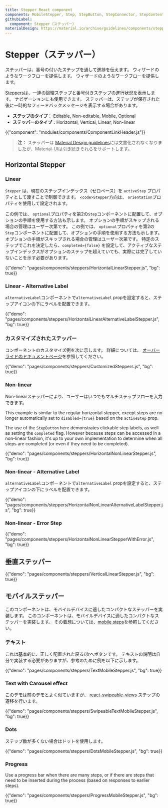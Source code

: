 ```yaml
---
title: Stepper React component
components: MobileStepper, Step, StepButton, StepConnector, StepContent, StepIcon, StepLabel, Stepper
githubLabel:
  component: Stepper（ステッパー）
materialDesign: https://material.io/archive/guidelines/components/steppers.html
---
```


# Stepper（ステッパー）

<p class="description">ステッパーは、番号の付いたステップを通して進捗を伝えます。 ウィザードのようなワークフローを提供します。 ウィザードのようなワークフローを提供します。</p>

[Steppers](https://material.io/archive/guidelines/components/steppers.html)は、一連の論理ステップと番号付きステップの進行状況を表示します。 ナビゲーションにも使用できます。 ステッパーは、ステップが保存された後に一時的なフィードバックメッセージを表示する場合があります。

- **ステップのタイプ**： Editable, Non-editable, Mobile, Optional
- **ステッパーのタイプ**：Horizontal, Vertical, Linear, Non-linear

{{"component": "modules/components/ComponentLinkHeader.js"}}

> **注：** ステッパーは [Material Design guidelines](https://material.io/)には文書化されなくなりましたが、Material-UIは引き続きそれらをサポートします。

## Horizontal Stepper

### Linear

`Stepper` は、現在のステップインデックス（ゼロベース）を `activeStep` プロパティとして渡すことで制御できます。 `<code>Stepper`方向は、 `orientation`プロパティを使用して設定されます。

この例では、 `optional`プロパティを第2の`Step`コンポーネントに配置して、オプションの手順を使用する方法も示します。 オプションの手順がスキップされる場合の管理はユーザー次第です。 この例では、 `optional`プロパティを第2の`Step`コンポーネントに配置して、オプションの手順を使用する方法も示します。 オプションの手順がスキップされる場合の管理はユーザー次第です。 特定のステップでこれを決定したら、`completed={false}` を設定して、アクティブなステップインデックスがオプションのステップを超えていても、実際には完了していないことを示す必要があります。

{{"demo": "pages/components/steppers/HorizontalLinearStepper.js", "bg": true}}

### Linear - Alternative Label

`alternativeLabel`コンポーネントで`alternativeLabel` propを設定すると、ステップアイコンの下にラベルを配置できます。

{{"demo": "pages/components/steppers/HorizontalLinearAlternativeLabelStepper.js", "bg": true}}

### カスタマイズされたステッパー

コンポーネントのカスタマイズ例を次に示します。 詳細については、 [オーバーライドのドキュメントページ](/customization/components/)を参照してください。

{{"demo": "pages/components/steppers/CustomizedSteppers.js", "bg": true}}

### Non-linear

Non-linearステッパーにより、ユーザーはいつでもマルチステップフローを入力できます。

This example is similar to the regular horizontal stepper, except steps are no longer automatically set to `disabled={true}` based on the `activeStep` prop.

The use of the `StepButton` here demonstrates clickable step labels, as well as setting the `completed` flag. However because steps can be accessed in a non-linear fashion, it's up to your own implementation to determine when all steps are completed (or even if they need to be completed).

{{"demo": "pages/components/steppers/HorizontalNonLinearStepper.js", "bg": true}}

### Non-linear - Alternative Label

`alternativeLabel`コンポーネントで`alternativeLabel` propを設定すると、ステップアイコンの下にラベルを配置できます。

{{"demo": "pages/components/steppers/HorizontalNonLinearAlternativeLabelStepper.js", "bg": true}}

### Non-linear - Error Step

{{"demo": "pages/components/steppers/HorizontalNonLinearStepperWithError.js", "bg": true}}

## 垂直ステッパー

{{"demo": "pages/components/steppers/VerticalLinearStepper.js", "bg": true}}

## モバイルステッパー

このコンポーネントは、モバイルデバイスに適したコンパクトなステッパーを実装します。 このコンポーネントは、モバイルデバイスに適したコンパクトなステッパーを実装します。 その着想については、[mobile steps](https://material.io/archive/guidelines/components/steppers.html#steppers-types-of-steps)を参照してください。

### テキスト

これは基本的に、正しく配置された戻る/次へボタンです。 テキストの説明は自分で実装する必要がありますが、参考のために例を以下に示します。

{{"demo": "pages/components/steppers/TextMobileStepper.js", "bg": true}}

### Text with Carousel effect

このデモは前のデモとよく似ていますが、 [react-swipeable-views](https://github.com/oliviertassinari/react-swipeable-views) ステップの遷移を行います。

{{"demo": "pages/components/steppers/SwipeableTextMobileStepper.js", "bg": true}}

### Dots

ステップ数が多くない場合はドットを使用します。

{{"demo": "pages/components/steppers/DotsMobileStepper.js", "bg": true}}

### Progress

Use a progress bar when there are many steps, or if there are steps that need to be inserted during the process (based on responses to earlier steps).

{{"demo": "pages/components/steppers/ProgressMobileStepper.js", "bg": true}}

